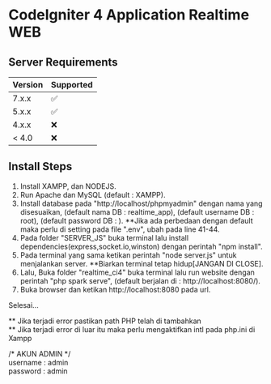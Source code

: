 # CodeIgniter 4 Application Realtime WEB

## Server Requirements
| Version | Supported          |
| ------- | ------------------ |
| 7.x.x   | :white_check_mark: |
| 5.x.x   | :white_check_mark: |
| 4.x.x   | :x:                |
| < 4.0   | :x:                |

## Install Steps
1. Install XAMPP, dan NODEJS.
2. Run Apache dan MySQL (default : XAMPP).
3. Install database pada "http://localhost/phpmyadmin" dengan nama yang disesuaikan,
   (default nama DB : realtime_app),
   (default username DB : root),
   (default password DB : ).
   **Jika ada perbedaan dengan default maka perlu di setting pada file ".env", ubah pada line 41-44.
4. Pada folder "SERVER_JS" buka terminal lalu install dependencies(express,socket.io,winston) dengan perintah "npm install".
5. Pada terminal yang sama ketikan perintah "node server.js" untuk menjalankan server.
   **Biarkan terminal tetap hidup[JANGAN DI CLOSE].
6. Lalu, Buka folder "realtime_ci4" buka terminal lalu run website dengan perintah "php spark serve", (default berjalan di : http://localhost:8080/).
7. Buka browser dan ketikan http://localhost:8080 pada url. 

Selesai...

** Jika terjadi error pastikan path PHP telah di tambahkan<br>
** Jika terjadi error di luar itu maka perlu mengaktifkan intl pada php.ini di Xampp<br>

/* AKUN ADMIN */<br>
username : admin<br>
password : admin<br>
